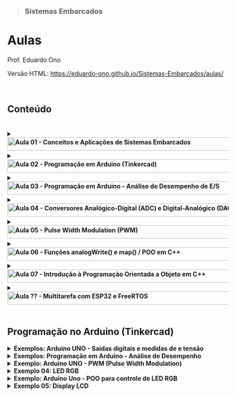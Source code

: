 > ### Sistemas Embarcados

# Aulas

Prof. Eduardo Ono

Versão HTML: https://eduardo-ono.github.io/Sistemas-Embarcados/aulas/

<br>

## Conteúdo
<br>

<details>
  <summary>
    <strong><img alt="Aula 01 - Conceitos e Aplicações de Sistemas Embarcados" width="720" height="30"></strong>
  </summary>
  <br>
</details>

<details>
  <summary>
    <strong><img alt="Aula 02 - Programação em Arduino (Tinkercad)" width="720" height="30"></strong>
  </summary>
  <section markdown="1">

  * Saídas digitais
    * Exemplos: Programação em Arduino UNO: Saídas digitais e medidas de corrente e tensão

  </section>
  <br>
</details>

<details>
  <summary>
    <strong><img alt="Aula 03 - Programação em Arduino - Análise de Desempenho de E/S" width="720" height="30"></strong>
  </summary>
  <section markdown="1">


  * Programação em Arduino (Tinkercad)
  * Análise de Desempenho
    * Exemplos: Programação em Arduino - Análise de Desempenho

  </section>
  <br>
</details>

<details>
  <summary>
    <strong><img alt="Aula 04 - Conversores Analógico-Digital (ADC) e Digital-Analógico (DAC)" width="720" height="30"></strong>
  </summary>
  <section markdown="1">

  * <b>Conversor Analógico-Digital (ADC ou conversor A/D)</b>
    * Método das Aproximações Secessivas
    * Referências
      * IDOETA_2008, pp. 328-335.
    * Vídeos
      * [Brincando com Ideias] [Como trabalha a porta analógica do Arduino por dentro?](https://www.youtube.com/watch?v=LpvuQbLsm90) (YouTube, 13:45, Ago/2019)

  * Conversor Digital-Analógico (DAC ou conversor D/A)
    * Referências
      * [IDOETA-40e_2008], pp. 303-328.

  </section>
  <br>
</details>

<details>
  <summary>
    <strong><img alt="Aula 05 - Pulse Width Modulation (PWM)" width="720" height="30"></strong>
  </summary>
  <section markdown="1">

  * **Modulação por Largura de Pulso**
    * Vídeos de Apoio:
      * [Electrolab] [O que é PWM?](https://www.youtube.com/watch?v=qVmE9R5-I8A) (YouTube, 21:57, Nov/2019)
    * Exemplos - Programação em Arduino
      * <a href="#pwm">Arduino UNO - PWM</a>

  </section>
  <br>
</details>

<details>
  <summary>
    <strong><img alt="Aula 06 - Funções analogWrite() e map() / POO em C++" width="720" height="30"></strong>
  </summary>
  <section markdown="1">

  * API do Arduino
    * Função analogWrite()
      * https://www.arduino.cc/reference/en/language/functions/analog-io/analogwrite/
    * Função map()
      * https://www.arduino.cc/reference/en/language/functions/math/map/
    * Exemplos - Programação em Arduino
      * Controle da luminosidade de um LED
      * Controle de um servo motor

  * Uso de Classes e Objetos na Programação em C++ para Arduino
    * Classes e Objetos

  </section>
  <br>
</details>

<details>
  <summary>
    <strong><img alt="Aula 07 - Introdução à Programação Orientada a Objeto em C++" width="720" height="30"></strong>
  </summary>
  <section markdown="1">

  * Classes e Objetos; Modificadores de Acesso; Contrutores; Getters e Setters
    * Vídeo Aula Recomendada
      * [freeCodeCamp.org] [Object Oriented Programming (OOP) in C++ Course](https://www.youtube.com/watch?v=wN0x9eZLix4) (YouTube, 1:30:25, Fev/2021)

  </section>
  <br>
</details>

<details>
  <summary>
    <strong><img alt="Aula ?? - Multitarefa com ESP32 e FreeRTOS" width="720" height="30"></strong>
  </summary>
  <section markdown="1">

  * Vídeo Aulas

  |||
  |  :-:  | --- |
  | ![img](https://img.youtube.com/vi/684KSAvYbw4/default.jpg) | [Andreas Spiess] [**How to work with a Real Time Operating System and is it any good? (FreeRTOS, ESP32)**](https://www.youtube.com/watch?v=684KSAvYbw4) (YouTube, 23:34, Abr/2021)

  <br>
  </section>
</details>

<br>

## Programação no Arduino (Tinkercad)

<details>
    <summary><strong>Exemplos: Arduino UNO - Saídas digitais e medidas de e tensão</strong></summary>

<a href="https://www.tinkercad.com/embed/lzvgk5QKIiY?editbtn=1" target="_blank">
<img src="https://csg.tinkercad.com/things/lzvgk5QKIiY/t725.png?rev=1605555086328000000&s=&v=1&type=circuits" width="300px"></a>

</details>

<details>
  <summary><strong>Exemplos: Programação em Arduino - Análise de Desempenho</strong></summary>

  <p>Sketches (códigos do Arduino) que mostram o desempenho da saída nos pinos digitais de um Arduino UNO.</p>

  <p>Exemplo-02a <a href="https://www.tinkercad.com/embed/dYpwVVIjdRJ?editbtn=1" target="_blank">
  <img src="https://csg.tinkercad.com/things/dYpwVVIjdRJ/t725.png?rev=1615404020685000000&s=&v=1&type=circuits" width="300px"></a></p>

  <p>Exemplo-02b <a href="https://www.tinkercad.com/embed/crsNsp3ikYy?editbtn=1" target="_blank">
  <img src="https://csg.tinkercad.com/things/crsNsp3ikYy/t725.png?rev=1615406252363000000&s=&v=1&type=circuits" width="300px"></a></p>

  <p>Exemplo-02c <a href="https://www.tinkercad.com/embed/8J1feDX9XIs?editbtn=1" target="_blank">
  <img src="https://csg.tinkercad.com/things/8J1feDX9XIs/t725.png?rev=1615403110039000000&s=&v=1&type=circuits" width="300px"></a></p>

  <p>Exemplo-02d <a href="https://www.tinkercad.com/embed/9cyLIHUxGod?editbtn=1" target="_blank">
  <img src="https://csg.tinkercad.com/things/9cyLIHUxGod/t725.png?rev=1615405117729000000&s=&v=1&type=circuits" width="300px"></a></p>

</details>

<details>
  <summary id="pwm"><strong>Exemplo: Arduino UNO - PWM (Pulse Width Modulation)</strong></summary>

  <p>Programa em C que gera uma saída PWM em um pino não PWM.</p>
  <a href="https://www.tinkercad.com/embed/1n7fByc7bgs?editbtn=1" target="_blank">
  <img src="https://csg.tinkercad.com/things/1n7fByc7bgs/t725.png?rev=1616007332310000000&s=&v=1&type=circuits" width="300px"></a>

  <p>Circuito que mostra o sinal PWM produzido pela função analogWrite() nos pinos 3, 9, 10 e 11 (f = 490 Hz) e nos pinos 5 e 6 (f = 980 Hz).</p>
  <a href="https://www.tinkercad.com/embed/dYpwVVIjdRJ?editbtn=1" target="_blank">
  <img src="https://csg.tinkercad.com/things/dYpwVVIjdRJ/t725.png?rev=1605577392237000000&s=&v=1&type=circuits" width="300px"></a>

  <p>Controle da luminosidade de um LED usando a API do Arduino.</p>
  <a href="https://www.tinkercad.com/embed/5gqzdcDJm4N?editbtn=1" target="_blank">
  <img src="https://csg.tinkercad.com/things/5gqzdcDJm4N/t725.png?rev=1617222864222000000&s=&v=1&type=circuits" width="300px"></a>

  <p>Controle de um servo motor usando a API do Arduino.</p>
  <a href="https://www.tinkercad.com/embed/5gqzdcDJm4N?editbtn=1" target="_blank">
  <img src="https://csg.tinkercad.com/things/7B1wOmfgCKt/t725.png?rev=1617225111249000000&s=&v=1&type=circuits" width="300px"></a>

</details>

<details>
    <summary><strong>Exemplo 04: LED RGB</strong></summary>
    <section>
    <a href="https://www.tinkercad.com/embed/goqAVZLDCzd?editbtn=1" target="_blank">
    <img src="https://csg.tinkercad.com/things/goqAVZLDCzd/t725.png?rev=1605574358209000000&s=&v=1&type=circuits" width="300px"></a>
    </section>
</details>

<details>
    <summary><strong>Exemplo: Arduino Uno - POO para controle de LED RGB</strong></summary>
    <section>
    <a href="https://www.tinkercad.com/embed/goqAVZLDCzd?editbtn=1" target="_blank">
    <img src="https://csg.tinkercad.com/things/goqAVZLDCzd/t725.png?rev=1605574358209000000&s=&v=1&type=circuits" width="300px"></a>
    </section>
</details>

<details>
    <summary><strong>Exemplo 05: Display LCD</strong></summary>
    <a href="https://www.tinkercad.com/embed/e3wz9LD8NR0?editbtn=1" target="_blank">
    <img src="https://csg.tinkercad.com/things/e3wz9LD8NR0/t725.png?rev=1606162539897000000&s=&v=1&type=circuits" width="300px"></a>
    <a href="https://www.tinkercad.com/embed/dDb5BsbxPrr?editbtn=1" target="_blank">
    <img src="https://csg.tinkercad.com/things/dDb5BsbxPrr/t725.png?rev=1606162539897000000&s=&v=1&type=circuits" width="300px"></a>
</details>

<br>
